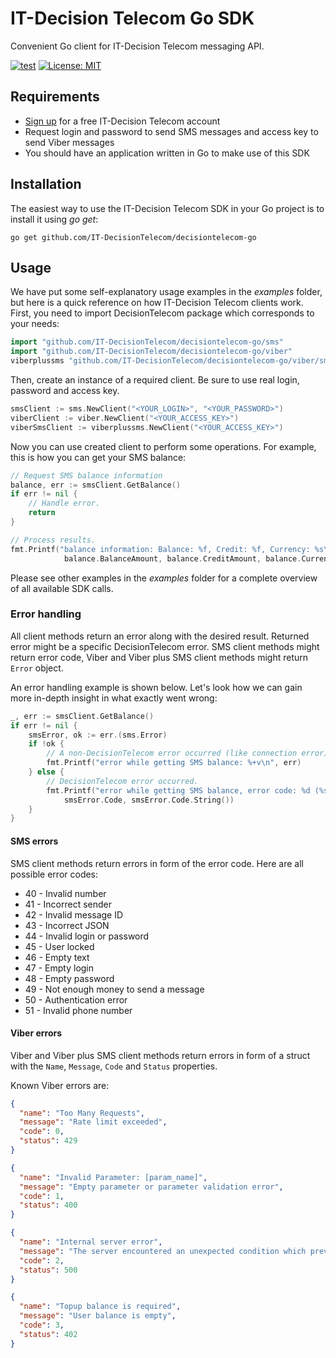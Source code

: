 IT-Decision Telecom Go SDK
===============================

Convenient Go client for IT-Decision Telecom messaging API.

[![test](https://github.com/IT-DecisionTelecom/decisiontelecom-go/actions/workflows/test.yml/badge.svg)](https://github.com/IT-DecisionTelecom/decisiontelecom-go/actions/workflows/test.yml)
[![License: MIT](https://img.shields.io/badge/License-MIT-yellow.svg)](https://opensource.org/licenses/MIT)

Requirements
-----

- [Sign up](https://web.it-decision.com/site/signup) for a free IT-Decision Telecom account
- Request login and password to send SMS messages and access key to send Viber messages
- You should have an application written in Go to make use of this SDK

Installation
-----

The easiest way to use the IT-Decision Telecom SDK in your Go project is to install it using _go get_:

```
go get github.com/IT-DecisionTelecom/decisiontelecom-go
```

Usage
-----

We have put some self-explanatory usage examples in the *examples* folder,
but here is a quick reference on how IT-Decision Telecom clients work.
First, you need to import DecisionTelecom package which corresponds to your needs: 

```go
import "github.com/IT-DecisionTelecom/decisiontelecom-go/sms"
import "github.com/IT-DecisionTelecom/decisiontelecom-go/viber"
viberplussms "github.com/IT-DecisionTelecom/decisiontelecom-go/viber/sms"
```

Then, create an instance of a required client. Be sure to use real login, password and access key.

```go
smsClient := sms.NewClient("<YOUR_LOGIN>", "<YOUR_PASSWORD>")
viberClient := viber.NewClient("<YOUR_ACCESS_KEY>")
viberSmsClient := viberplussms.NewClient("<YOUR_ACCESS_KEY>")
```

Now you can use created client to perform some operations. For example, this is how you can get your SMS balance:

```go
// Request SMS balance information
balance, err := smsClient.GetBalance()
if err != nil {
    // Handle error.
    return
}

// Process results.
fmt.Printf("balance information: Balance: %f, Credit: %f, Currency: %s\n",
			balance.BalanceAmount, balance.CreditAmount, balance.Currency)
```

Please see other examples in the _examples_ folder for a complete overview of all available SDK calls.

### Error handling
All client methods return an error along with the desired result. Returned error might be a specific DecisionTelecom error.
SMS client methods might return error code, Viber and Viber plus SMS client methods might return `Error` object.

An error handling example is shown below. Let's look how we can gain more in-depth insight in what exactly went wrong:

```go
_, err := smsClient.GetBalance()
if err != nil {
    smsError, ok := err.(sms.Error)
    if !ok {
        // A non-DecisionTelecom error occurred (like connection error).
        fmt.Printf("error while getting SMS balance: %+v\n", err)
    } else {
        // DecisionTelecom error occurred.
        fmt.Printf("error while getting SMS balance, error code: %d (%s)\n", 
            smsError.Code, smsError.Code.String())
    }
}
```

#### SMS errors
SMS client methods return errors in form of the error code. Here are all possible error codes:

- 40 - Invalid number
- 41 - Incorrect sender
- 42 - Invalid message ID
- 43 - Incorrect JSON
- 44 - Invalid login or password
- 45 - User locked
- 46 - Empty text
- 47 - Empty login
- 48 - Empty password
- 49 - Not enough money to send a message
- 50 - Authentication error
- 51 - Invalid phone number

#### Viber errors
Viber and Viber plus SMS client methods return errors in form of a struct with the `Name`, `Message`, `Code` and `Status` properties.

Known Viber errors are:

```json
{
  "name": "Too Many Requests",
  "message": "Rate limit exceeded",
  "code": 0,
  "status": 429
}
```

```json
{
  "name": "Invalid Parameter: [param_name]",
  "message": "Empty parameter or parameter validation error",
  "code": 1,
  "status": 400
}
```

```json
{
  "name": "Internal server error",
  "message": "The server encountered an unexpected condition which prevented it from fulfilling the request",
  "code": 2,
  "status": 500
}
```

```json
{
  "name": "Topup balance is required",
  "message": "User balance is empty",
  "code": 3,
  "status": 402
}
```